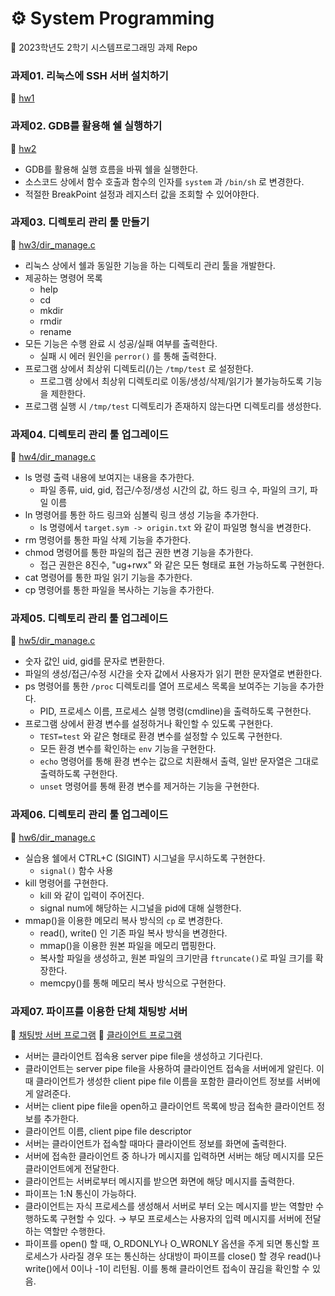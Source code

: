 # ⚙️ System Programming
🚀 2023학년도 2학기 시스템프로그래밍 과제 Repo

### 과제01. 리눅스에 SSH 서버 설치하기
📌 [hw1](./hw1)

### 과제02. GDB를 활용해 쉘 실행하기
📌 [hw2](./hw2/)
- GDB를 활용해 실행 흐름을 바꿔 쉘을 실행한다.
- 소스코드 상에서 함수 호출과 함수의 인자를 `system` 과 `/bin/sh` 로 변경한다.
- 적절한 BreakPoint 설정과 레지스터 값을 조회할 수 있어야한다.

### 과제03. 디렉토리 관리 툴 만들기
📌 [hw3/dir_manage.c](./hw3/dir_manage.c)
- 리눅스 상에서 쉘과 동일한 기능을 하는 디렉토리 관리 툴을 개발한다.
- 제공하는 명령어 목록
  - help
  - cd <path>
  - mkdir <path>
  - rmdir <path>
  - rename <source> <target>
- 모든 기능은 수행 완료 시 성공/실패 여부를 출력한다.
  - 실패 시 에러 원인을 `perror()` 를 통해 출력한다.
- 프로그램 상에서 최상위 디렉토리(/)는 `/tmp/test` 로 설정한다.
  - 프로그램 상에서 최상위 디렉토리로 이동/생성/삭제/읽기가 불가능하도록 기능을 제한한다.
- 프로그램 실행 시 `/tmp/test` 디렉토리가 존재하지 않는다면 디렉토리를 생성한다.

### 과제04. 디렉토리 관리 툴 업그레이드
📌 [hw4/dir_manage.c](./hw4/dir_manage.c)
- ls 명령 출력 내용에 보여지는 내용을 추가한다.
  - 파일 종류, uid, gid, 접근/수정/생성 시간의 값, 하드 링크 수, 파일의 크기, 파일 이름
- ln 명령어를 통한 하드 링크와 심볼릭 링크 생성 기능을 추가한다.
  - ls 명령에서 `target.sym -> origin.txt` 와 같이 파일명 형식을 변경한다.
- rm 명령어를 통한 파일 삭제 기능을 추가한다.
- chmod 명령어를 통한 파일의 접근 권한 변경 기능을 추가한다.
  - 접근 권한은 8진수, "ug+rwx" 와 같은 모든 형태로 표현 가능하도록 구현한다.
- cat 명령어를 통한 파일 읽기 기능을 추가한다.
- cp 명령어를 통한 파일을 복사하는 기능을 추가한다.

### 과제05. 디렉토리 관리 툴 업그레이드
📌 [hw5/dir_manage.c](./hw5/dir_manage.c)
- 숫자 값인 uid, gid를 문자로 변환한다.
- 파일의 생성/접근/수정 시간을 숫자 값에서 사용자가 읽기 편한 문자열로 변환한다.
- ps 명령어를 통한 `/proc` 디렉토리를 열어 프로세스 목록을 보여주는 기능을 추가한다.
  - PID, 프로세스 이름, 프로세스 실행 명령(cmdline)을 출력하도록 구현한다.
- 프로그램 상에서 환경 변수를 설정하거나 확인할 수 있도록 구현한다.
  - `TEST=test` 와 같은 형태로 환경 변수를 설정할 수 있도록 구현한다.
  - 모든 환경 변수를 확인하는 `env` 기능을 구현한다.
  - `echo` 명령어를 통해 환경 변수는 값으로 치환해서 출력, 일반 문자열은 그대로 출력하도록 구현한다.
  - `unset` 명령어를 통해 환경 변수를 제거하는 기능을 구현한다.

### 과제06. 디렉토리 관리 툴 업그레이드
📌 [hw6/dir_manage.c](./hw6/dir_manage.c)
- 실습용 쉘에서 CTRL+C (SIGINT) 시그널을 무시하도록 구현한다.
  - `signal()` 함수 사용
- kill 명령어를 구현한다.
  - kill <signal num> <pid> 와 같이 입력이 주어진다.
  - signal num에 해당하는 시그널을 pid에 대해 실행한다.
- mmap()을 이용한 메모리 복사 방식의 `cp` 로 변경한다.
  - read(), write() 인 기존 파일 복사 방식을 변경한다.
  - mmap()을 이용한 원본 파일을 메모리 맵핑한다.
  - 복사할 파일을 생성하고, 원본 파일의 크기만큼 `ftruncate()`로 파일 크기를 확장한다.
  - memcpy()를 통해 메모리 복사 방식으로 구현한다.

### 과제07. 파이프를 이용한 단체 채팅방 서버
📌 [채팅방 서버 프로그램](./hw7/server.c)
📌 [클라이언트 프로그램](./hw7/client.c)
- 서버는 클라이언트 접속용 server pipe file을 생성하고 기다린다.
- 클라이언트는 server pipe file을 사용하여 클라이언트 접속을 서버에게 알린다. 이 때 클라이언트가 생성한 client pipe file 이름을 포함한 클라이언트 정보를 서버에게 알려준다.
- 서버는 client pipe file을 open하고 클라이언트 목록에 방금 접속한 클라이언트 정보를 추가한다.
- 클라이언트 이름, client pipe file descriptor
- 서버는 클라이언트가 접속할 때마다 클라이언트 정보를 화면에 출력한다.
- 서버에 접속한 클라이언트 중 하나가 메시지를 입력하면 서버는 해당 메시지를 모든 클라이언트에게 전달한다.
- 클라이언트는 서버로부터 메시지를 받으면 화면에 해당 메시지를 출력한다.
-  파이프는 1:N 통신이 가능하다.
- 클라이언트는 자식 프로세스를 생성해서 서버로 부터 오는 메시지를 받는 역할만 수행하도록 구현할 수 있다. → 부모 프로세스는 사용자의 입력 메시지를 서버에 전달하는 역할만 수행한다.
- 파이프를 open() 할 때, O_RDONLY나 O_WRONLY 옵션을 주게 되면 통신할
프로세스가 사라질 경우 또는 통신하는 상대방이 파이프를 close() 할 경우 read()나 write()에서 0이나 -1이 리턴됨. 이를 통해 클라이언트 접속이 끊김을 확인할 수 있음.